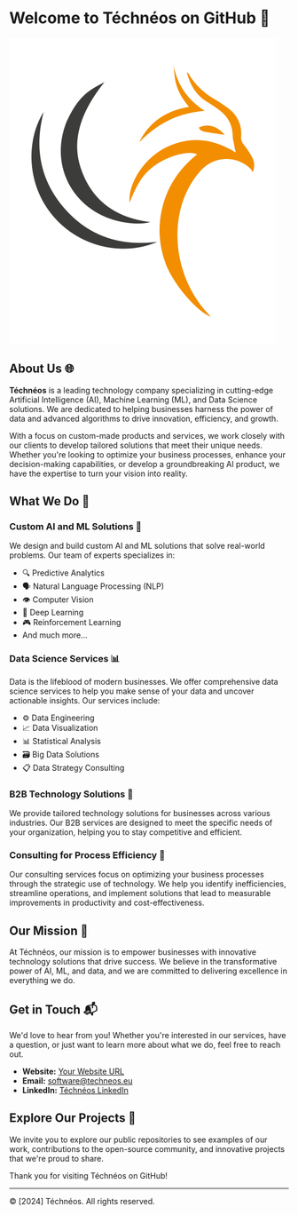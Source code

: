 # Welcome to Téchnéos on GitHub 🎉

![Téchnéos Logo](https://github.com/techneos/.github/blob/e46ab8c880541d7a003403a54dc9a548f1954a88/profile/techneos-logo.png)

## About Us 🌐

**Téchnéos** is a leading technology company specializing in cutting-edge Artificial Intelligence (AI), Machine Learning (ML), and Data Science solutions. We are dedicated to helping businesses harness the power of data and advanced algorithms to drive innovation, efficiency, and growth.

With a focus on custom-made products and services, we work closely with our clients to develop tailored solutions that meet their unique needs. Whether you're looking to optimize your business processes, enhance your decision-making capabilities, or develop a groundbreaking AI product, we have the expertise to turn your vision into reality.

## What We Do 💼

### Custom AI and ML Solutions 🤖
We design and build custom AI and ML solutions that solve real-world problems. Our team of experts specializes in:
- 🔍 Predictive Analytics
- 🗣️ Natural Language Processing (NLP)
- 👁️ Computer Vision
- 🧠 Deep Learning
- 🎮 Reinforcement Learning
- And much more...

### Data Science Services 📊
Data is the lifeblood of modern businesses. We offer comprehensive data science services to help you make sense of your data and uncover actionable insights. Our services include:
- ⚙️ Data Engineering
- 📈 Data Visualization
- 📊 Statistical Analysis
- 🗃️ Big Data Solutions
- 📋 Data Strategy Consulting

### B2B Technology Solutions 🏢
We provide tailored technology solutions for businesses across various industries. Our B2B services are designed to meet the specific needs of your organization, helping you to stay competitive and efficient.

### Consulting for Process Efficiency 🚀
Our consulting services focus on optimizing your business processes through the strategic use of technology. We help you identify inefficiencies, streamline operations, and implement solutions that lead to measurable improvements in productivity and cost-effectiveness.

## Our Mission 🎯
At Téchnéos, our mission is to empower businesses with innovative technology solutions that drive success. We believe in the transformative power of AI, ML, and data, and we are committed to delivering excellence in everything we do.

## Get in Touch 📬

We'd love to hear from you! Whether you're interested in our services, have a question, or just want to learn more about what we do, feel free to reach out.

- **Website:** [Your Website URL](https://techneos.eu)
- **Email:** software@techneos.eu
- **LinkedIn:** [Téchnéos LinkedIn](https://www.linkedin.com/company/téchnéos)

## Explore Our Projects 🚀

We invite you to explore our public repositories to see examples of our work, contributions to the open-source community, and innovative projects that we're proud to share.

Thank you for visiting Téchnéos on GitHub!

---

© [2024] Téchnéos. All rights reserved.
